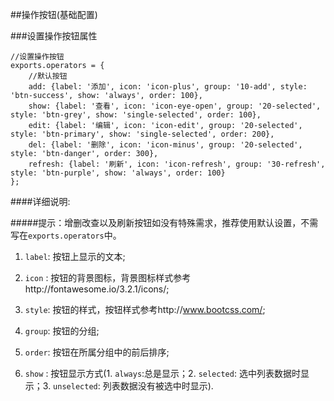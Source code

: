 ##操作按钮(基础配置)

###设置操作按钮属性

	//设置操作按钮
	exports.operators = {
	    //默认按钮
	    add: {label: '添加', icon: 'icon-plus', group: '10-add', style: 'btn-success', show: 'always', order: 100},
	    show: {label: '查看', icon: 'icon-eye-open', group: '20-selected', style: 'btn-grey', show: 'single-selected', order: 100},
	    edit: {label: '编辑', icon: 'icon-edit', group: '20-selected', style: 'btn-primary', show: 'single-selected', order: 200},
	    del: {label: '删除', icon: 'icon-minus', group: '20-selected', style: 'btn-danger', order: 300},
	    refresh: {label: '刷新', icon: 'icon-refresh', group: '30-refresh', style: 'btn-purple', show: 'always', order: 100}
	};

####详细说明:

#####提示：增删改查以及刷新按钮如没有特殊需求，推荐使用默认设置，不需写在`exports.operators`中。

1. `label`:  按钮上显示的文本;

2. `icon` :  按钮的背景图标，背景图标样式参考http://fontawesome.io/3.2.1/icons/;

3. `style`:  按钮的样式，按钮样式参考http://www.bootcss.com/;

4. `group`:  按钮的分组;

5. `order`:  按钮在所属分组中的前后排序;

6. `show` :  按钮显示方式(1. `always`:总是显示；2. `selected`: 选中列表数据时显示；3. `unselected`: 列表数据没有被选中时显示).
